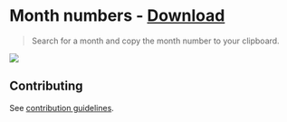 # Month numbers - [Download](https://github.com/nikitavoloboev/small-workflows/blob/master/month-numbers/Month%20numbers.alfredworkflow?raw=true)

> Search for a month and copy the month number to your clipboard.

![](https://i.imgur.com/fdhOWm4.png)

## Contributing

See [contribution guidelines](../contributing.md).

